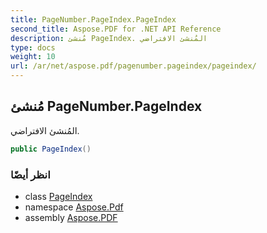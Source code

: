```yaml
---
title: PageNumber.PageIndex.PageIndex
second_title: Aspose.PDF for .NET API Reference
description: مُنشئ PageIndex. المُنشئ الافتراضي
type: docs
weight: 10
url: /ar/net/aspose.pdf/pagenumber.pageindex/pageindex/
---
```

## مُنشئ PageNumber.PageIndex

المُنشئ الافتراضي.

```csharp
public PageIndex()
```

### انظر أيضًا

* class [PageIndex](../)
* namespace [Aspose.Pdf](../../../aspose.pdf/)
* assembly [Aspose.PDF](../../../)